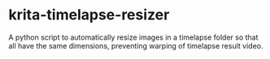 # krita-timelapse-resizer
A python script to automatically resize images in a timelapse folder so that all have the same dimensions, preventing warping of timelapse result video.
